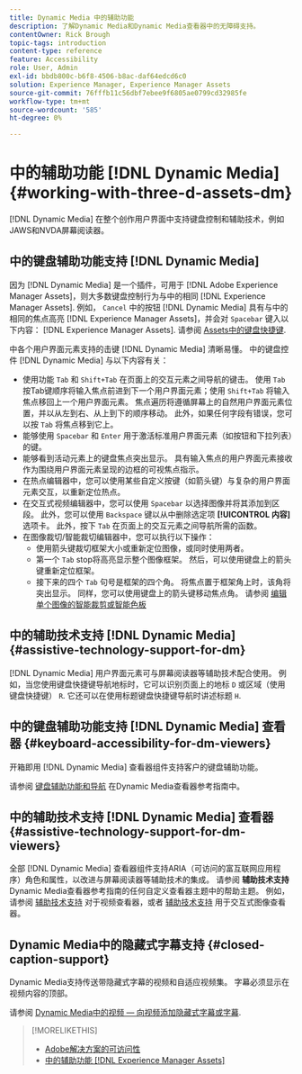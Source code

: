 ```yaml
---
title: Dynamic Media 中的辅助功能
description: 了解Dynamic Media和Dynamic Media查看器中的无障碍支持。
contentOwner: Rick Brough
topic-tags: introduction
content-type: reference
feature: Accessibility
role: User, Admin
exl-id: bbdb800c-b6f8-4506-b8ac-daf64edcd6c0
solution: Experience Manager, Experience Manager Assets
source-git-commit: 76fffb11c56dbf7ebee9f6805ae0799cd32985fe
workflow-type: tm+mt
source-wordcount: '585'
ht-degree: 0%

---
```


# 中的辅助功能 [!DNL Dynamic Media] {#working-with-three-d-assets-dm}

[!DNL Dynamic Media] 在整个创作用户界面中支持键盘控制和辅助技术，例如JAWS和NVDA屏幕阅读器。

## 中的键盘辅助功能支持 [!DNL Dynamic Media]

因为 [!DNL Dynamic Media] 是一个插件，可用于 [!DNL Adobe Experience Manager Assets]，则大多数键盘控制行为与中的相同 [!DNL Experience Manager Assets]. 例如， `Cancel` 中的按钮 [!DNL Dynamic Media] 具有与中的相同的焦点高亮 [!DNL Experience Manager Assets]，并会对 `Spacebar` 键入以下内容： [!DNL Experience Manager Assets]. 请参阅 [Assets中的键盘快捷键](/help/assets/accessibility.md#keyboard-shortcuts).

中各个用户界面元素支持的击键 [!DNL Dynamic Media] 清晰易懂。 中的键盘控件 [!DNL Dynamic Media] 与以下内容有关：

* 使用功能 `Tab` 和 `Shift+Tab` 在页面上的交互元素之间导航的键击。
使用 `Tab` 按Tab键顺序将输入焦点前进到下一个用户界面元素；使用 `Shift+Tab` 将输入焦点移回上一个用户界面元素。
焦点遍历将遵循屏幕上的自然用户界面元素位置，并以从左到右、从上到下的顺序移动。 此外，如果任何字段有错误，您可以按 `Tab` 将焦点移到它上。
* 能够使用 `Spacebar` 和 `Enter` 用于激活标准用户界面元素（如按钮和下拉列表）的键。
* 能够看到活动元素上的键盘焦点突出显示。 具有输入焦点的用户界面元素接收作为围绕用户界面元素呈现的边框的可视焦点指示。
* 在热点编辑器中，您可以使用某些自定义按键（如箭头键）与复杂的用户界面元素交互，以重新定位热点。
* 在交互式视频编辑器中，您可以使用 `Spacebar` 以选择图像并将其添加到区段。 此外，您可以使用 `Backspace` 键以从中删除选定项 **[!UICONTROL 内容]** 选项卡。 此外，按下 `Tab` 在页面上的交互元素之间导航所需的函数。
* 在图像裁切/智能裁切编辑器中，您可以执行以下操作：
   * 使用箭头键裁切框架大小或重新定位图像，或同时使用两者。
   * 第一个 `Tab` stop将高亮显示整个图像框架。 然后，可以使用键盘上的箭头键重新定位框架。
   * 接下来的四个 `Tab` 句号是框架的四个角。 将焦点置于框架角上时，该角将突出显示。 同样，您可以使用键盘上的箭头键移动焦点角。
请参阅 [编辑单个图像的智能裁剪或智能色板](/help/assets/image-profiles.md#editing-the-smart-crop-or-smart-swatch-of-a-single-image)

<!-- Keyboarding is the same because Dynamic Media is using the same UI library (Coral 3 (AEM 6.5) or Coral Spectrum (in Skyline)) as entire AEM Assets.  -->

<!-- In the Hotspot editor, Dynamic Media lets you use arrow keys to control the position of a hot spot. See [Carousel Banners](/help/assets/dynamic-media/carousel-banners.md#adding-hotspots-or-image-maps-to-an-image-banner) or [Interactive Images](/help/assets/dynamic-media/interactive-images.md#adding-hotspots-to-an-image-banner)  -->

<!-- I think we should definitely mention this in the DM-specific area of documentation for keyboard support. -->

<!-- I would not get into much of details of specific keyboard support logic of these editors. One of the reasons - chances are that accessibility support will receive Phase2-like attention, with more holistic approach. -->

## 中的辅助技术支持 [!DNL Dynamic Media] {#assistive-technology-support-for-dm}

[!DNL Dynamic Media] 用户界面元素可与屏幕阅读器等辅助技术配合使用。 例如，当您使用键盘快捷键导航地标时，它可以识别页面上的地标 `D` 或区域（使用键盘快捷键） `R`. 它还可以在使用标题键盘快捷键导航时讲述标题 `H`.

## 中的键盘辅助功能支持 [!DNL Dynamic Media] 查看器 {#keyboard-accessibility-for-dm-viewers}

开箱即用 [!DNL Dynamic Media] 查看器组件支持客户的键盘辅助功能。

请参阅 [键盘辅助功能和导航](https://experienceleague.adobe.com/docs/dynamic-media-developer-resources/library/c-keyboard-accessibility.html) 在Dynamic Media查看器参考指南中。

## 中的辅助技术支持 [!DNL Dynamic Media] 查看器 {#assistive-technology-support-for-dm-viewers}

全部 [!DNL Dynamic Media] 查看器组件支持ARIA（可访问的富互联网应用程序）角色和属性，以改进与屏幕阅读器等辅助技术的集成。
请参阅 **辅助技术支持** Dynamic Media查看器参考指南的任何自定义查看器主题中的帮助主题。 例如，请参阅 [辅助技术支持](https://experienceleague.adobe.com/docs/dynamic-media-developer-resources/library/viewers-aem-assets-dmc/video/r-html5-video-viewer-20-assistive.html) 对于视频查看器，或者 [辅助技术支持](https://experienceleague.adobe.com/docs/dynamic-media-developer-resources/library/viewers-for-aem-assets-only/interactive-images/c-html5-aem-interactive-image-assistive.html#viewers-for-aem-assets-only) 用于交互式图像查看器。

## Dynamic Media中的隐藏式字幕支持 {#closed-caption-support}

Dynamic Media支持传送带隐藏式字幕的视频和自适应视频集。 字幕必须显示在视频内容的顶部。

请参阅 [Dynamic Media中的视频 — 向视频添加隐藏式字幕或字幕](/help/assets/video.md#adding-captions-to-video).

>[!MORELIKETHIS]
>
>* [Adobe解决方案的可访问性](https://www.adobe.com/accessibility.html)
>* [中的辅助功能 [!DNL Experience Manager Assets]](/help/assets/accessibility.md)
